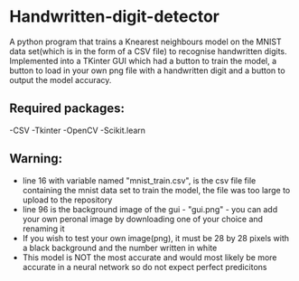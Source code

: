 # Handwritten-digit-detector
A python program that trains a Knearest neighbours model on the MNIST data set(which is in the form of a CSV file) to recognise handwritten digits.
Implemented into a TKinter GUI which had a button to train the model, a button to load in your own png file with a handwritten digit and a button to output the model accuracy.

## Required packages: 
-CSV 
-Tkinter 
-OpenCV 
-Scikit.learn

## Warning:
- line 16 with variable named "mnist_train.csv", is the csv file file containing the mnist data set to train the model, the file was too large to upload to the repository
- line 96 is the background image of the gui - "gui.png" - you can add your own peronal image by downloading one of your choice and renaming it
- If you wish to test your own image(png), it must be 28 by 28 pixels with a black background and the number written in white
- This model is NOT the most accurate and would most likely be more accurate in a neural network so do not expect perfect predicitons
